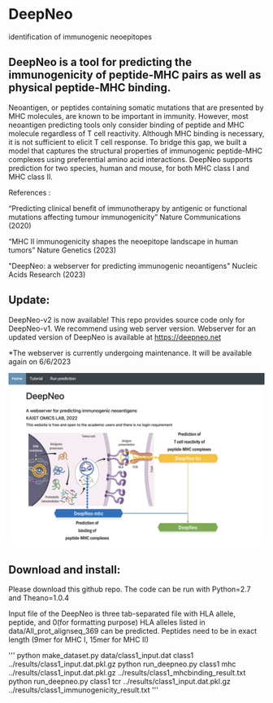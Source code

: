 # DeepNeo
identification of immunogenic neoepitopes
## DeepNeo is a tool for predicting the immunogenicity of peptide-MHC pairs as well as physical peptide-MHC binding.

Neoantigen, or peptides containing somatic mutations that are presented by MHC molecules, are known to be important in immunity. However, most neoantigen predicting tools only consider binding of peptide and MHC molecule regardless of T cell reactivity. Although MHC binding is necessary, it is not sufficient to elicit T cell response. To bridge this gap, we built a model that captures the structural properties of immunogenic peptide-MHC complexes using preferential amino acid interactions. DeepNeo supports prediction for two species, human and mouse, for both MHC class I and MHC class II.


References : 

“Predicting clinical benefit of immunotherapy by antigenic or functional mutations affecting tumour immunogenicity” Nature Communications (2020)

“MHC II immunogenicity shapes the neoepitope landscape in human tumors” Nature Genetics (2023)

"DeepNeo: a webserver for predicting immunogenic neoantigens" Nucleic Acids Research (2023)


## Update:  

DeepNeo-v2 is now available! This repo provides source code only for DeepNeo-v1. We recommend using web server version.
Webserver for an updated version of DeepNeo is available at https://deepneo.net

*The webserver is currently undergoing maintenance. It will be available again on 6/6/2023

![alt text](deepneo-web.png)


## Download and install:

Please download this github repo.
The code can be run with Python=2.7 and Theano=1.0.4

Input file of the DeepNeo is three tab-separated file with HLA allele, peptide, and 0(for formatting purpose)
HLA alleles listed in data/All_prot_alignseq_369 can be predicted.
Peptides need to be in exact length (9mer for MHC I, 15mer for MHC II)

'''
python make_dataset.py data/class1_input.dat class1 ../results/class1_input.dat.pkl.gz
python run_deepneo.py class1 mhc ../results/class1_input.dat.pkl.gz ../results/class1_mhcbinding_result.txt
python run_deepneo.py class1 tcr ../results/class1_input.dat.pkl.gz ../results/class1_immunogenicity_result.txt
'''
